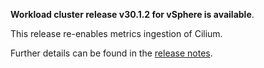 **Workload cluster release v30.1.2 for vSphere is available**.

This release re-enables metrics ingestion of Cilium.

Further details can be found in the [release notes](https://docs.giantswarm.io/changes/workload-cluster-releases-vsphere/releases/vsphere-30.1.3).

